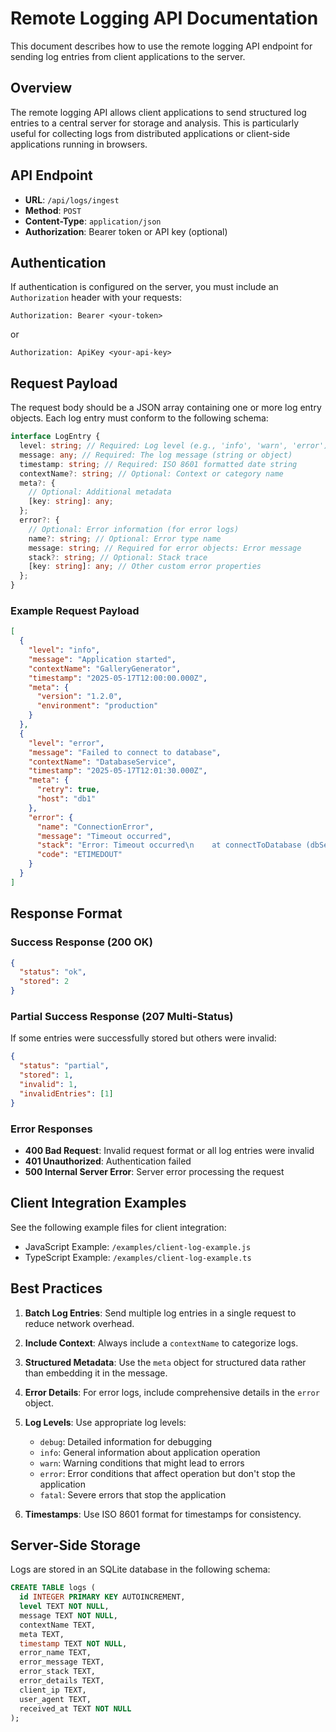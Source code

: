 # Remote Logging API Documentation

This document describes how to use the remote logging API endpoint for sending log entries from client applications to the server.

## Overview

The remote logging API allows client applications to send structured log entries to a central server for storage and analysis. This is particularly useful for collecting logs from distributed applications or client-side applications running in browsers.

## API Endpoint

- **URL**: `/api/logs/ingest`
- **Method**: `POST`
- **Content-Type**: `application/json`
- **Authorization**: Bearer token or API key (optional)

## Authentication

If authentication is configured on the server, you must include an `Authorization` header with your requests:

```
Authorization: Bearer <your-token>
```

or

```
Authorization: ApiKey <your-api-key>
```

## Request Payload

The request body should be a JSON array containing one or more log entry objects. Each log entry must conform to the following schema:

```typescript
interface LogEntry {
  level: string; // Required: Log level (e.g., 'info', 'warn', 'error')
  message: any; // Required: The log message (string or object)
  timestamp: string; // Required: ISO 8601 formatted date string
  contextName?: string; // Optional: Context or category name
  meta?: {
    // Optional: Additional metadata
    [key: string]: any;
  };
  error?: {
    // Optional: Error information (for error logs)
    name?: string; // Optional: Error type name
    message: string; // Required for error objects: Error message
    stack?: string; // Optional: Stack trace
    [key: string]: any; // Other custom error properties
  };
}
```

### Example Request Payload

```json
[
  {
    "level": "info",
    "message": "Application started",
    "contextName": "GalleryGenerator",
    "timestamp": "2025-05-17T12:00:00.000Z",
    "meta": {
      "version": "1.2.0",
      "environment": "production"
    }
  },
  {
    "level": "error",
    "message": "Failed to connect to database",
    "contextName": "DatabaseService",
    "timestamp": "2025-05-17T12:01:30.000Z",
    "meta": {
      "retry": true,
      "host": "db1"
    },
    "error": {
      "name": "ConnectionError",
      "message": "Timeout occurred",
      "stack": "Error: Timeout occurred\n    at connectToDatabase (dbService.js:45:10)",
      "code": "ETIMEDOUT"
    }
  }
]
```

## Response Format

### Success Response (200 OK)

```json
{
  "status": "ok",
  "stored": 2
}
```

### Partial Success Response (207 Multi-Status)

If some entries were successfully stored but others were invalid:

```json
{
  "status": "partial",
  "stored": 1,
  "invalid": 1,
  "invalidEntries": [1]
}
```

### Error Responses

- **400 Bad Request**: Invalid request format or all log entries were invalid
- **401 Unauthorized**: Authentication failed
- **500 Internal Server Error**: Server error processing the request

## Client Integration Examples

See the following example files for client integration:

- JavaScript Example: `/examples/client-log-example.js`
- TypeScript Example: `/examples/client-log-example.ts`

## Best Practices

1. **Batch Log Entries**: Send multiple log entries in a single request to reduce network overhead.

2. **Include Context**: Always include a `contextName` to categorize logs.

3. **Structured Metadata**: Use the `meta` object for structured data rather than embedding it in the message.

4. **Error Details**: For error logs, include comprehensive details in the `error` object.

5. **Log Levels**: Use appropriate log levels:

   - `debug`: Detailed information for debugging
   - `info`: General information about application operation
   - `warn`: Warning conditions that might lead to errors
   - `error`: Error conditions that affect operation but don't stop the application
   - `fatal`: Severe errors that stop the application

6. **Timestamps**: Use ISO 8601 format for timestamps for consistency.

## Server-Side Storage

Logs are stored in an SQLite database in the following schema:

```sql
CREATE TABLE logs (
  id INTEGER PRIMARY KEY AUTOINCREMENT,
  level TEXT NOT NULL,
  message TEXT NOT NULL,
  contextName TEXT,
  meta TEXT,
  timestamp TEXT NOT NULL,
  error_name TEXT,
  error_message TEXT,
  error_stack TEXT,
  error_details TEXT,
  client_ip TEXT,
  user_agent TEXT,
  received_at TEXT NOT NULL
);
```
